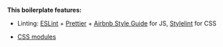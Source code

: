 **This boilerplate features:**

- Linting: [ESLint](https://eslint.org/) + [Prettier](https://github.com/prettier/prettier) + [Airbnb Style Guide](https://github.com/airbnb/javascript) for JS, [Stylelint](https://github.com/stylelint/stylelint) for CSS

- [CSS modules](https://github.com/css-modules/css-modules)
